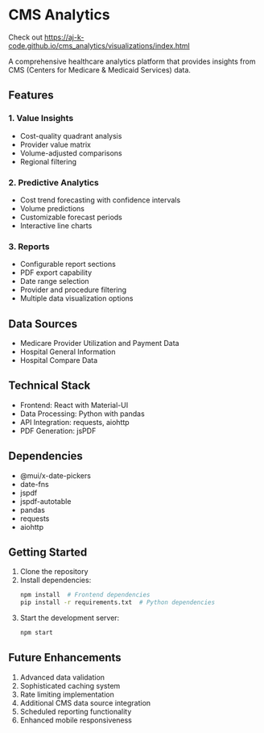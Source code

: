 # CMS Analytics

Check out https://aj-k-code.github.io/cms_analytics/visualizations/index.html

A comprehensive healthcare analytics platform that provides insights from CMS (Centers for Medicare & Medicaid Services) data.

## Features

### 1. Value Insights
- Cost-quality quadrant analysis
- Provider value matrix
- Volume-adjusted comparisons
- Regional filtering

### 2. Predictive Analytics
- Cost trend forecasting with confidence intervals
- Volume predictions
- Customizable forecast periods
- Interactive line charts

### 3. Reports
- Configurable report sections
- PDF export capability
- Date range selection
- Provider and procedure filtering
- Multiple data visualization options

## Data Sources
- Medicare Provider Utilization and Payment Data
- Hospital General Information
- Hospital Compare Data

## Technical Stack
- Frontend: React with Material-UI
- Data Processing: Python with pandas
- API Integration: requests, aiohttp
- PDF Generation: jsPDF

## Dependencies
- @mui/x-date-pickers
- date-fns
- jspdf
- jspdf-autotable
- pandas
- requests
- aiohttp

## Getting Started
1. Clone the repository
2. Install dependencies:
   ```bash
   npm install  # Frontend dependencies
   pip install -r requirements.txt  # Python dependencies
   ```
3. Start the development server:
   ```bash
   npm start
   ```

## Future Enhancements
1. Advanced data validation
2. Sophisticated caching system
3. Rate limiting implementation
4. Additional CMS data source integration
5. Scheduled reporting functionality
6. Enhanced mobile responsiveness
